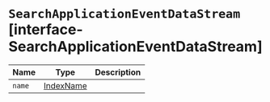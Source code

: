 # `SearchApplicationEventDataStream` [interface-SearchApplicationEventDataStream]

| Name | Type | Description |
| - | - | - |
| `name` | [IndexName](./IndexName.md) | &nbsp; |
